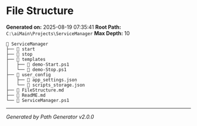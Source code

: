 # File Structure

**Generated on:** 2025-08-19 07:35:41
**Root Path:** `C:\aiMain\Projects\ServiceManager`
**Max Depth:** 10

```
📂 ServiceManager
├── 📁 start
├── 📁 stop
├── 📁 templates
│   ├── 📄 demo-Start.ps1
│   └── 📄 demo-Stop.ps1
├── 📁 user_config
│   ├── 📄 app_settings.json
│   └── 📄 scripts_storage.json
├── 📄 FileStructure.md
├── 📄 ReadME.md
└── 📄 ServiceManager.ps1
```

---
*Generated by Path Generator v2.0.0*
